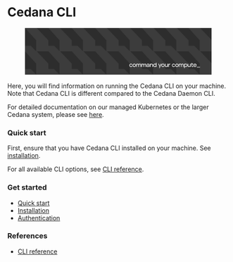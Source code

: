 # Cedana CLI

<figure><img src=".gitbook/assets/image (1).png" alt=""><figcaption></figcaption></figure>

Here, you will find information on running the Cedana CLI on your machine. Note that Cedana CLI is different compared to the Cedana Daemon CLI. 

For detailed documentation on our managed Kubernetes or the larger Cedana system, please see [here](https://docs.cedana.ai).

### Quick start

First, ensure that you have Cedana CLI installed on your machine. See [installation](get-started/installation.md).

For all available CLI options, see [CLI reference](references/cli/cedana.md).

### Get started

* [Quick start](./#quick-start)
* [Installation](get-started/installation.md)
* [Authentication](get-started/authentication.md)

### References

* [CLI reference](references/cli/cedana.md)
